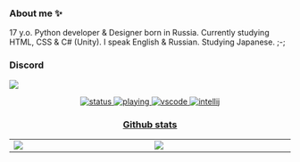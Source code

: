 ### About me ✨

17 y.o. Python developer & Designer born in Russia. Currently studying HTML, CSS & C# (Unity). I speak English & Russian. Studying Japanese. ;-;

### Discord

<div style="display: flex; flex-direction: row;">
  <a align="center" href="https://discord.com/users/301035790891352076">
    <img align="center" src="https://lanyard-profile-readme.vercel.app/api/301035790891352076?theme=dark&animated=true&hideDiscrim=true&borderRadius=30px&hideStatus=true"
      </a>
</div>  

  
  ![status](https://api.statusbadges.me/badge/status/301035790891352076) ![playing](https://api.statusbadges.me/badge/playing/301035790891352076) 
  ![vscode](https://api.statusbadges.me/badge/vscode/301035790891352076) ![intellij](https://api.statusbadges.me/badge/intellij/301035790891352076)


### Github stats

<table align="center">
	<tr>
		<td width="1200px">
        <img align="center" src="https://github-readme-stats.vercel.app/api?username=nichind&theme=midnight-purple&show_icons=true&bg_color=0D1117&hide_border=true" draggable="false">
		</td>
		<td width="1200px">
        <img align="center" src="https://github-readme-stats.vercel.app/api/top-langs/?username=nichind&theme=midnight-purple&layout=compact&bg_color=0D1117&hide_border=true" draggable="false">
		</td>
	</tr>
</table>
  
  <!--
**nichind/nichind** is a ✨ _special_ ✨ repository because its `README.md` (this file) appears on your GitHub profile.


Here are some ideas to get you started:

- 🔭 I’m currently working on ...
- 🌱 I’m currently learning ...
- 👯 I’m looking to collaborate on ...
- 🤔 I’m looking for help with ...
- 💬 Ask me about ...
- 📫 How to reach me: ...
- 😄 Pronouns: ...
- ⚡ Fun fact: ...
-->
